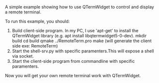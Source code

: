 A simple example showing how to use QTermWidget to control and display a remote terminal.

To run this example, you should: 
1. Build client-side program. In my PC, I use 'apt-get' to install the QTermWidget library (e.g. apt install libqtermwidget5-0-dev).
   mkdir build
   cd build 
   qmake ../RemoteTerm.pro
   make (will generate the client side exe: RemoteTerm)
2. Start the shell-srv.py with specific paramenters.This will expose a shell via socket.
3. Start the client-side program from commandline with specific paramenters.

Now you will get your own remote terminal work with QTermWidget.
